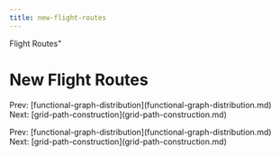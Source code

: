 ```yaml
---
title: new-flight-routes
---
```


Flight Routes\"

# New Flight Routes

Prev:
\[functional-graph-distribution](functional-graph-distribution.md)
Next:
\[grid-path-construction](grid-path-construction.md)

Prev:
\[functional-graph-distribution](functional-graph-distribution.md)
Next:
\[grid-path-construction](grid-path-construction.md)

